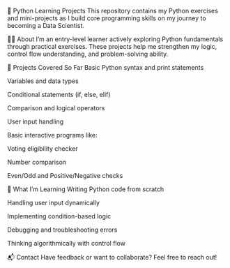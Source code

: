 🐍 Python Learning Projects
This repository contains my Python exercises and mini-projects as I build core programming skills on my journey to becoming a Data Scientist.

👨‍💻 About
I’m an entry-level learner actively exploring Python fundamentals through practical exercises. These projects help me strengthen my logic, control flow understanding, and problem-solving ability.

📂 Projects Covered So Far
Basic Python syntax and print statements

Variables and data types

Conditional statements (if, else, elif)

Comparison and logical operators

User input handling

Basic interactive programs like:

Voting eligibility checker

Number comparison

Even/Odd and Positive/Negative checks

🧠 What I’m Learning
Writing Python code from scratch

Handling user input dynamically

Implementing condition-based logic

Debugging and troubleshooting errors

Thinking algorithmically with control flow

📬 Contact
Have feedback or want to collaborate? Feel free to reach out!


